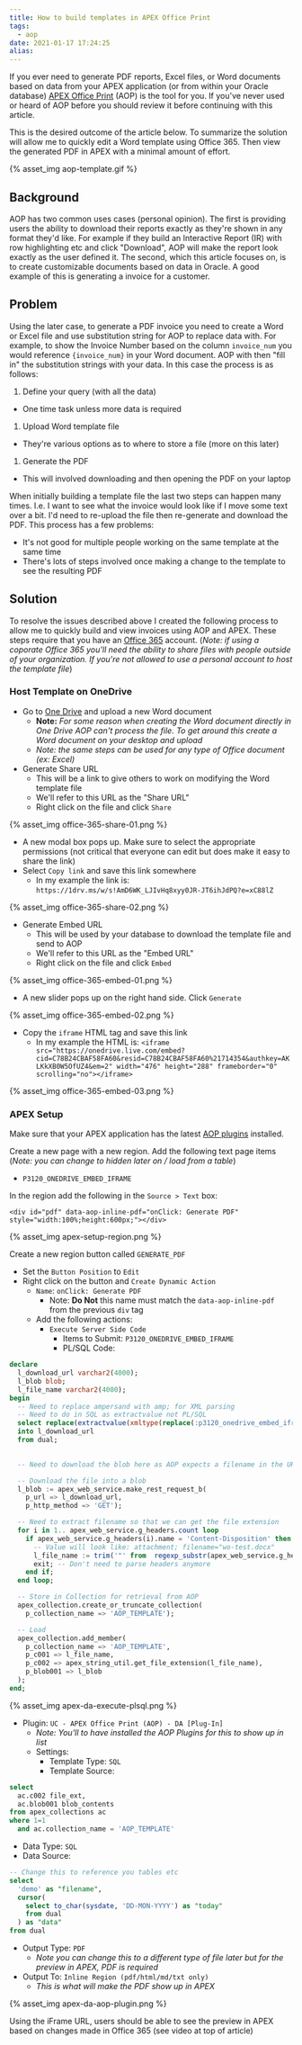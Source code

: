 ```yaml
---
title: How to build templates in APEX Office Print
tags:
  - aop
date: 2021-01-17 17:24:25
alias:
---
```



If you ever need to generate PDF reports, Excel files, or Word documents based on data from your APEX application (or from within your Oracle database) [APEX Office Print](https://www.apexofficeprint.com/) (AOP) is the tool for you. If you've never used or heard of AOP before you should review it before continuing with this article.

This is the desired outcome of the article below. To summarize the solution will allow me to quickly edit a Word template using Office 365. Then view the generated PDF in APEX with a minimal amount of effort.


{% asset_img aop-template.gif %}

## Background

AOP has two common uses cases (personal opinion). The first is providing users the ability to download their reports exactly as they're shown in any format they'd like. For example if they build an Interactive Report (IR) with row highlighting etc and click "Download", AOP will make the report look exactly as the user defined it. The second, which this article focuses on, is to create customizable documents based on data in Oracle. A good example of this is generating a invoice for a customer.


## Problem

Using the later case, to generate a PDF invoice you need to create a Word or Excel file and use substitution string for AOP to replace data with. For example, to show the Invoice Number based on the column `invoice_num` you would reference `{invoice_num}` in your Word document. AOP with then "fill in" the substitution strings with your data. In this case the process is as follows:

1. Define your query (with all the data)
  - One time task unless more data is required 
1. Upload Word template file
  - They're various options as to where to store a file (more on this later)
1. Generate the PDF
  - This will involved downloading and then opening the PDF on your laptop


When initially building a template file the last two steps can happen many times. I.e. I want to see what the invoice would look like if I move some text over a bit. I'd need to re-upload the file then re-generate and download the PDF. This process has a few problems:

- It's not good for multiple people working on the same template at the same time
- There's lots of steps involved once making a change to the template to see the resulting PDF

## Solution

To resolve the issues described above I created the following process to allow me to quickly build and view invoices using AOP and APEX. These steps require that you have an [Office 365](https://www.office.com) account. (*Note: if using a coporate Office 365 you'll need the ability to share files with people outside of your organization. If you're not allowed to use a personal account to host the template file*)

### Host Template on OneDrive

- Go to [One Drive](https://onedrive.live.com/) and upload a new Word document
  - **Note:** *For some reason when creating the Word document directly in One Drive AOP can't process the file. To get around this create a Word document on your desktop and upload*
  - *Note: the same steps can be used for any type of Office document (ex: Excel)*
- Generate Share URL
  - This will be a link to give others to work on modifying the Word template file
  - We'll refer to this URL as the "Share URL"
  - Right click on the file and click `Share`

{% asset_img office-365-share-01.png %}

  - A new modal box pops up. Make sure to select the appropriate permissions (not critical that everyone can edit but does make it easy to share the link)
  - Select `Copy link` and save this link somewhere
    - In my example the link is: `https://1drv.ms/w/s!AmD6WK_LJIvHq8xyy0JR-JT6ihJdPQ?e=xC88lZ`

{% asset_img office-365-share-02.png %}

- Generate Embed URL
  - This will be used by your database to download the template file and send to AOP
  - We'll refer to this URL as the "Embed URL"
  - Right click on the file and click `Embed`

{% asset_img office-365-embed-01.png %}

  - A new slider pops up on the right hand side. Click `Generate`

{% asset_img office-365-embed-02.png %}

  - Copy the `iframe` HTML tag and save this link
    - In my example the HTML is: `<iframe src="https://onedrive.live.com/embed?cid=C78B24CBAF58FA60&resid=C78B24CBAF58FA60%21714354&authkey=AKLKkXB0W5OfUZ4&em=2" width="476" height="288" frameborder="0" scrolling="no"></iframe>`

{% asset_img office-365-embed-03.png %}



### APEX Setup

Make sure that your APEX application has the latest [AOP plugins](http://www.apexofficeprint.com/docs/#apex-plug-in) installed. 

Create a new page with a new region. Add the following text page items (*Note: you can change to hidden later on / load from a table*)

- `P3120_ONEDRIVE_EMBED_IFRAME`

In the region add the following in the `Source > Text` box:

`<div id="pdf" data-aop-inline-pdf="onClick: Generate PDF" style="width:100%;height:600px;"></div>`

{% asset_img apex-setup-region.png %}


Create a new region button called `GENERATE_PDF`
- Set the `Button Position` to `Edit`
- Right click on the button and `Create Dynamic Action`
  - `Name`: `onClick: Generate PDF`
    - Note: **Do Not** this name must match the `data-aop-inline-pdf` from the previous `div` tag
  - Add the following actions:
    - `Execute Server Side Code`
      - Items to Submit: `P3120_ONEDRIVE_EMBED_IFRAME`
      - PL/SQL Code:

```sql
declare
  l_download_url varchar2(4000);
  l_blob blob;
  l_file_name varchar2(4000);
begin
  -- Need to replace ampersand with amp; for XML parsing
  -- Need to do in SQL as extractvalue not PL/SQL
  select replace(extractvalue(xmltype(replace(:p3120_onedrive_embed_iframe, chr(38), chr(38) || 'amp;')), '/iframe/@src'), 'embed', 'download')
  into l_download_url
  from dual;
  

  -- Need to download the blob here as AOP expects a filename in the URL. The Office downloads don't have that.

  -- Download the file into a blob
  l_blob := apex_web_service.make_rest_request_b(
    p_url => l_download_url,
    p_http_method => 'GET');

  -- Need to extract filename so that we can get the file extension
  for i in 1.. apex_web_service.g_headers.count loop
    if apex_web_service.g_headers(i).name = 'Content-Disposition' then
      -- Value will look like: attachment; filename="wo-test.docx"
      l_file_name := trim('"' from  regexp_substr(apex_web_service.g_headers(i).value, '".*"'));
      exit; -- Don't need to parse headers anymore
    end if;
  end loop;

  -- Store in Collection for retrieval from AOP
  apex_collection.create_or_truncate_collection(
    p_collection_name => 'AOP_TEMPLATE');

  -- Load
  apex_collection.add_member(
    p_collection_name => 'AOP_TEMPLATE',
    p_c001 => l_file_name,
    p_c002 => apex_string_util.get_file_extension(l_file_name),
    p_blob001 => l_blob
  );
end;
```

{% asset_img apex-da-execute-plsql.png %}


- Plugin: `UC - APEX Office Print (AOP) - DA [Plug-In]`
  - *Note: You'll to have installed the AOP Plugins for this to show up in list*
  - Settings:
    - Template Type: `SQL`
    - Template Source:

```sql
select
  ac.c002 file_ext,
  ac.blob001 blob_contents
from apex_collections ac
where 1=1
  and ac.collection_name = 'AOP_TEMPLATE'
```
  - Data Type: `SQL`
  - Data Source:

```sql
-- Change this to reference you tables etc
select
  'demo' as "filename",
  cursor(
    select to_char(sysdate, 'DD-MON-YYYY') as "today"
    from dual
  ) as "data"
from dual
```

  - Output Type: `PDF`
    - *Note you can change this to a different type of file later but for the preview in APEX, PDF is required*
  - Output To: `Inline Region (pdf/html/md/txt only)`
    - *This is what will make the PDF show up in APEX*

{% asset_img apex-da-aop-plugin.png %}


Using the iFrame URL, users should be able to see the preview in APEX based on changes made in Office 365 (see video at top of article)